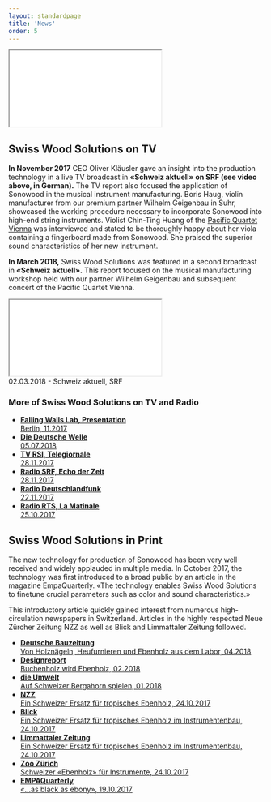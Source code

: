 ```yaml
---
layout: standardpage
title: 'News'
order: 5
---
```

<div class="full-width-video">
      <iframe src="//tp.srgssr.ch/p/srf/embed?urn=urn:srf:video:5e034e98-bd53-4f10-9439-4dca60fe9484&start=627" allowfullscreen name="Schweiz aktuell vom 28.11.2017" class="full-width-iframe">
      </iframe>
</div>
<div class="full-width">
    <div class="wrap">
          <h2>Swiss Wood Solutions on TV</h2>
          <p>
          <strong>In November 2017</strong> CEO Oliver Kläusler gave an insight into the production technology in a live TV broadcast in <strong>«Schweiz aktuell» on SRF (see video above, in German).</strong> The TV report also focused the application of Sonowood in the musical instrument manufacturing. Boris Haug, violin manufacturer from our premium partner Wilhelm Geigenbau in Suhr, showcased the working procedure necessary to incorporate Sonowood into high-end string instruments. Violist Chin-Ting Huang of the <a href="http://pacificquartet.com" target="blank">Pacific Quartet Vienna</a> was interviewed and stated to be thoroughly happy about her viola containing a fingerboard made from Sonowood. She praised the superior sound characteristics of her new instrument.
          </p>
          <p>
          <strong>In March 2018,</strong> Swiss Wood Solutions was featured in a second broadcast in <strong>«Schweiz aktuell».</strong> This report focused on the musical manufacturing workshop held with our partner Wilhelm Geigenbau and subsequent concert of the Pacific Quartet Vienna.
          </p>
          <iframe src='//tp.srgssr.ch/p/srf/embed?urn=urn:srf:video:496e96cd-8b96-4c48-9a94-9c0cacf98131&start=' allowfullscreen name='«Schweizer» Tropenholz im Test'></iframe>
          <figcaption>02.03.2018 - Schweiz aktuell, SRF</figcaption>
      </div>
</div>
<div class="full-width-red">
        <div class="wrap-grid-3">
            <h3>More of Swiss Wood Solutions on TV and Radio</h3>
            <ul>
                <li class="media">
                    <a href="https://www.youtube.com/embed/ciyMRf8cfoE?rel=0&amp;showinfo=0" target="blank"><strong>Falling Walls Lab, Presentation</strong><br> Berlin, 11.2017</a>
                </li>    
                <li class="media">
                    <a href="https://p.dw.com/p/30uK3" target="blank"><strong>Die Deutsche Welle</strong><br> 05.07.2018</a>
                </li>
                <li class="media">
                    <a href="https://www.rsi.ch/play/tv/telegiornale/video/28-11-2017-legno-indigeno-peri-liutai?id=9841570&station=rete-uno" target="blank"><strong>TV RSI, Telegiornale</strong> <br> 28.11.2017</a>
                </li>
                <li class="media">
                    <a href="https://www.srf.ch/play/radio/echo-der-zeit/audio/schweizer-tropenholz-fuer-musikinstrumente?id=70df976f-69dc-4ef3-94d7-68ac4b8823cc&startTime=2.104851039" target="blank"><strong>Radio SRF, Echo der Zeit </strong> <br>28.11.2017</a>
                </li>
                <li class="media">
                    <a href="http://www.deutschlandfunk.de/instrumentenbau-heimische-hoelzer-fuer-hochwertige-geigen.676.de.html?dram:article_id=401301" target="blank"><strong>Radio Deutschlandfunk </strong> <br>22.11.2017</a>
                </li>
                <li class="media">
                    <a href="https://www.rts.ch/info/sciences-tech/environnement/9027757-l-erable-sycomore-parade-suisse-contre-l-extinction-du-bois-d-ebene.html" target="blank"><strong>Radio RTS, La Matinale </strong> <br>25.10.2017</a>
                </li>
            </ul>
        </div>
</div>
<div class="full-width">
    <div class="wrap-grid-3">
            <h2>Swiss Wood Solutions in Print</h2>
            <p>
            The new technology for production of Sonowood has been very well received and widely applauded in multiple media. In October 2017, the technology was first introduced to a broad public by an article in the magazine EmpaQuarterly. «The technology enables Swiss Wood Solutions to finetune crucial parameters such as color and sound characteristics.»
            </p>
            <p>This introductory article quickly gained interest from numerous high-circulation newspapers in Switzerland. Articles in the highly respected Neue Zürcher Zeitung NZZ as well as Blick and Limmattaler Zeitung followed.
            </p>
            <ul>
                <li class="media">
                    <a href="/assets/docs/201804_Deutsche-Bauzeitung.pdf" target="blank"><strong>Deutsche Bauzeitung</strong> <br>Von Holznägeln, Heufurnieren und Ebenholz aus dem Labor, 04.2018</a>
                </li>
                <li class="media">
                    <a href="/assets/docs/201802_Designreport.pdf" target="blank"><strong>Designreport</strong> <br>Buchenholz wird Ebenholz, 02.2018</a>
                </li>
                <li class="media">
                    <a href="/assets/docs/201801_die-umwelt.pdf" target="blank"><strong>die Umwelt</strong> <br>Auf Schweizer Bergahorn spielen, 01.2018</a>
                </li>
                <li class="media">
                    <a href="https://www.nzz.ch/wissenschaft/ein-schweizer-ersatz-fuer-tropisches-ebenholz-ld.1323798" target="blank"><strong>NZZ</strong><br>Ein Schweizer Ersatz für tropisches Ebenholz, 24.10.2017</a>
                </li>
                <li class="media">
                    <a href="https://www.blick.ch/news/schweiz/materialforschung-ein-schweizer-ersatz-fuer-ebenholz-im-instrumentenbau-id7502187.html" target="blank"><strong>Blick</strong><br>Ein Schweizer Ersatz für tropisches Ebenholz im Instrumentenbau, 24.10.2017</a>
                </li>
                <li class="media">
                    <a href="https://www.limmattalerzeitung.ch/limmattal/zuerich/ein-schweizer-ersatz-fuer-ebenholz-im-instrumentenbau-131836740" target="blank"><strong>Limmattaler Zeitung</strong><br>Ein Schweizer Ersatz für tropisches Ebenholz im Instrumentenbau, 24.10.2017</a>
                </li>
                <li class="media">
                    <a href="https://www.zoo.ch/zoonews/schweizer-«ebenholz»-für-instrumente" target="blank"><strong>Zoo Zürich</strong><br>Schweizer «Ebenholz» für Instrumente, 24.10.2017</a>
                </li>
                <li class="media">
                    <a href="/assets/docs/201710_EmpaQuarterly.pdf" target="blank"><strong>EMPAQuarterly</strong> <br>«...as black as ebony», 19.10.2017</a>
                </li>
            </ul>
    </div>
</div>
